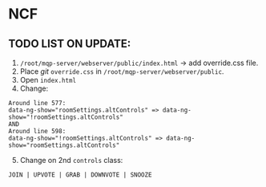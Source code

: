 # NCF
## TODO LIST ON UPDATE:
1. `/root/mqp-server/webserver/public/index.html` -> add override.css file.
2. Place *git* `override.css` in `/root/mqp-server/webserver/public`.
3. Open `index.html`
4. Change:
```
Around line 577:
data-ng-show="roomSettings.altControls" => data-ng-show="!roomSettings.altControls"
AND 
Around line 598:
data-ng-show="!roomSettings.altControls" => data-ng-show="roomSettings.altControls"
```
5. Change on 2nd `controls` class:
```
JOIN | UPVOTE | GRAB | DOWNVOTE | SNOOZE
```
